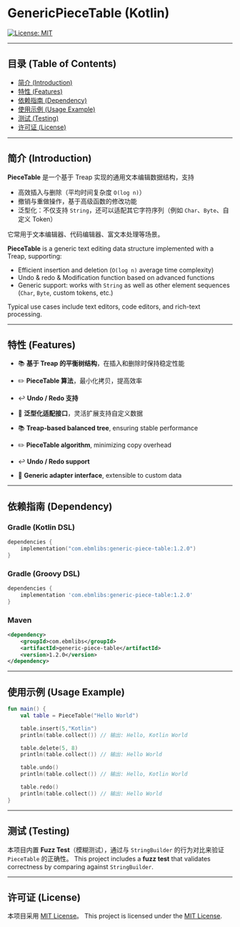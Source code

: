 # GenericPieceTable (Kotlin) 

[![License: MIT](https://img.shields.io/badge/License-MIT-yellow.svg)](./LICENSE)

---

## 目录 (Table of Contents)

* [简介 (Introduction)](#简介-introduction)
* [特性 (Features)](#特性-features)
* [依赖指南 (Dependency)](#依赖指南-dependency)
* [使用示例 (Usage Example)](#使用示例-usage-example)
* [测试 (Testing)](#测试-testing)
* [许可证 (License)](#许可证-license)

---

## 简介 (Introduction)

**PieceTable** 是一个基于 Treap 实现的通用文本编辑数据结构，支持

* 高效插入与删除（平均时间复杂度 `O(log n)`）
* 撤销与重做操作，基于高级函数的修改功能
* 泛型化：不仅支持 `String`，还可以适配其它字符序列（例如 `Char`、`Byte`、自定义 Token）

它常用于文本编辑器、代码编辑器、富文本处理等场景。

**PieceTable** is a generic text editing data structure implemented with a Treap, supporting:

* Efficient insertion and deletion (`O(log n)` average time complexity)
* Undo & redo & Modification function based on advanced functions
* Generic support: works with `String` as well as other element sequences (`Char`, `Byte`, custom tokens, etc.)

Typical use cases include text editors, code editors, and rich-text processing.

---

## 特性 (Features)

* 📚 **基于 Treap 的平衡树结构**，在插入和删除时保持稳定性能
* ✏️ **PieceTable 算法**，最小化拷贝，提高效率
* ↩️ **Undo / Redo 支持**
* 🧩 **泛型化适配接口**，灵活扩展支持自定义数据

* 📚 **Treap-based balanced tree**, ensuring stable performance
* ✏️ **PieceTable algorithm**, minimizing copy overhead
* ↩️ **Undo / Redo support**
* 🧩 **Generic adapter interface**, extensible to custom data

---

## 依赖指南 (Dependency)

### Gradle (Kotlin DSL)
```kotlin
dependencies {
    implementation("com.ebmlibs:generic-piece-table:1.2.0")
}
````

### Gradle (Groovy DSL)

```groovy
dependencies {
    implementation 'com.ebmlibs:generic-piece-table:1.2.0'
}
```

### Maven

```xml
<dependency>
    <groupId>com.ebmlibs</groupId>
    <artifactId>generic-piece-table</artifactId>
    <version>1.2.0</version>
</dependency>
```

---

## 使用示例 (Usage Example)

```kotlin
fun main() {
    val table = PieceTable("Hello World")

    table.insert(5,"Kotlin")
    println(table.collect()) // 输出: Hello, Kotlin World

    table.delete(5, 8)
    println(table.collect()) // 输出: Hello World

    table.undo()
    println(table.collect()) // 输出: Hello, Kotlin World

    table.redo()
    println(table.collect()) // 输出: Hello World
}
```

---

## 测试 (Testing)

本项目内置 **Fuzz Test**（模糊测试），通过与 `StringBuilder` 的行为对比来验证 `PieceTable` 的正确性。
This project includes a **fuzz test** that validates correctness by comparing against `StringBuilder`.

---

## 许可证 (License)

本项目采用 [MIT License](./LICENSE)。
This project is licensed under the [MIT License](./LICENSE).


